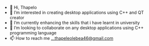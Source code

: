 - 👋 Hi, Thapelo
- 👀 I’m interested in creating desktop applications using C++ and QT creator
- 🌱 I’m currently enhancing the skills that i have learnt in university
- 💞️ I’m looking to collaborate on any desktop applications using C++ programming language
- 📫 How to reach me ...thapeleolebea46@gmail.com

<!---
thapelolebea46/thapelolebea46 is a ✨ special ✨ repository because its `README.md` (this file) appears on your GitHub profile.
You can click the Preview link to take a look at your changes.
--->
